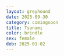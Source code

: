 ```yaml
---
layout: greyhound
date: 2025-09-30
category: comingsoon
title: Tsunami
color: brindle
sex: female
dob: 2025-01-02
---
```


